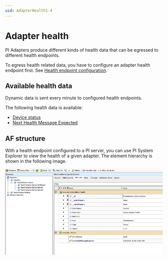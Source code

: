 ```yaml
---
uid: AdapterHealth1-4
---
```


# Adapter health

PI Adapters produce different kinds of health data that can be egressed to different health endpoints.

To egress health related data, you have to configure an adapter health endpoint first. See [Health endpoint configuration](xref:HealthEndpointConfiguration1-4).

## Available health data

Dynamic data is sent every minute to configured health endpoints.

The following health data is available:

- [Device status](xref:DeviceStatus1-4)
- [Next Health Message Expected](xref:NextHealthMessageExpected1-4)

## AF structure

With a health endpoint configured to a PI server, you can use PI System Explorer to view the health of a given adapter. The element hierarchy is shown in the following image.

![Health data](../images/health-data.PNG)